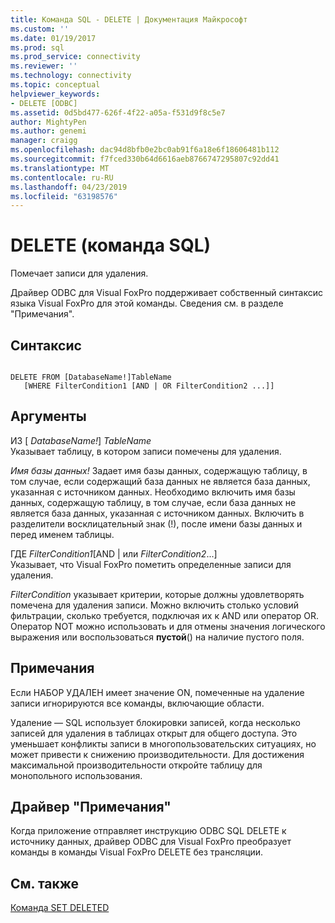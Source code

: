 ```yaml
---
title: Команда SQL - DELETE | Документация Майкрософт
ms.custom: ''
ms.date: 01/19/2017
ms.prod: sql
ms.prod_service: connectivity
ms.reviewer: ''
ms.technology: connectivity
ms.topic: conceptual
helpviewer_keywords:
- DELETE [ODBC]
ms.assetid: 0d5bd477-626f-4f22-a05a-f531d9f8c5e7
author: MightyPen
ms.author: genemi
manager: craigg
ms.openlocfilehash: dac94d8bfb0e2bc0ab91f6a18e6f18606481b112
ms.sourcegitcommit: f7fced330b64d6616aeb8766747295807c92dd41
ms.translationtype: MT
ms.contentlocale: ru-RU
ms.lasthandoff: 04/23/2019
ms.locfileid: "63198576"
---
```

# <a name="delete---sql-command"></a>DELETE (команда SQL)
Помечает записи для удаления.  
  
 Драйвер ODBC для Visual FoxPro поддерживает собственный синтаксис языка Visual FoxPro для этой команды. Сведения см. в разделе "Примечания".  
  
## <a name="syntax"></a>Синтаксис  
  
```  
  
DELETE FROM [DatabaseName!]TableName  
   [WHERE FilterCondition1 [AND | OR FilterCondition2 ...]]  
```  
  
## <a name="arguments"></a>Аргументы  
 ИЗ [ *DatabaseName!*] *TableName*  
 Указывает таблицу, в котором записи помечены для удаления.  
  
 *Имя базы данных!* Задает имя базы данных, содержащую таблицу, в том случае, если содержащий база данных не является база данных, указанная с источником данных. Необходимо включить имя базы данных, содержащую таблицу, в том случае, если база данных не является база данных, указанная с источником данных. Включить в разделители восклицательный знак (!), после имени базы данных и перед именем таблицы.  
  
 ГДЕ *FilterCondition1*[AND &#124; или *FilterCondition2*...]  
 Указывает, что Visual FoxPro пометить определенные записи для удаления.  
  
 *FilterCondition* указывает критерии, которые должны удовлетворять помечена для удаления записи. Можно включить столько условий фильтрации, сколько требуется, подключая их к AND или оператор OR. Оператор NOT можно использовать и для отмены значения логического выражения или воспользоваться **пустой**() на наличие пустого поля.  
  
## <a name="remarks"></a>Примечания  
 Если НАБОР УДАЛЕН имеет значение ON, помеченные на удаление записи игнорируются все команды, включающие области.  
  
 Удаление — SQL использует блокировки записей, когда несколько записей для удаления в таблицах открыт для общего доступа. Это уменьшает конфликты записи в многопользовательских ситуациях, но может привести к снижению производительности. Для достижения максимальной производительности откройте таблицу для монопольного использования.  
  
## <a name="driver-remarks"></a>Драйвер "Примечания"  
 Когда приложение отправляет инструкцию ODBC SQL DELETE к источнику данных, драйвер ODBC для Visual FoxPro преобразует команды в команды Visual FoxPro DELETE без трансляции.  
  
## <a name="see-also"></a>См. также  
 [Команда SET DELETED](../../odbc/microsoft/set-deleted-command.md)
